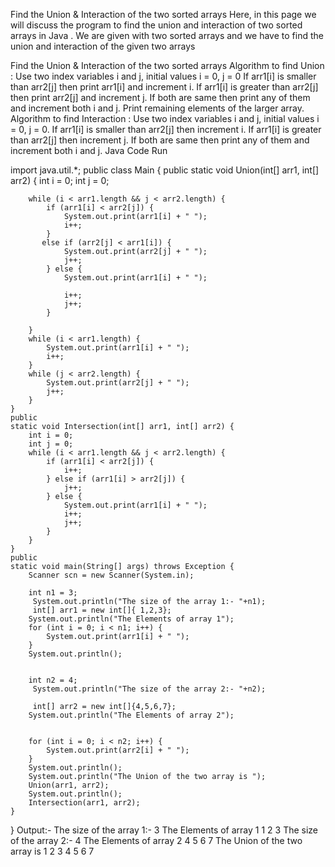 Find the Union & Interaction of the two sorted arrays
Here, in this page we will discuss the program to find the union and interaction of two sorted arrays in Java . We are given with two sorted arrays and we have to find the union and interaction of the given two arrays

Find the Union & Interaction of the two sorted arrays
Algorithm to find Union :
Use two index variables i and j, initial values i = 0, j = 0
If arr1[i] is smaller than arr2[j] then print arr1[i] and increment i.
If arr1[i] is greater than arr2[j] then print arr2[j] and increment j. 
If both are same then print any of them and increment both i and j.
Print remaining elements of the larger array.
Algorithm to find Interaction :
Use two index variables i and j, initial values i = 0, j = 0.
If arr1[i] is smaller than arr2[j] then increment i.
If arr1[i] is greater than arr2[j] then increment j.
If both are same then print any of them and increment both i and j.
Java Code
Run

import java.util.*;
public
class Main {
    public
    static void Union(int[] arr1, int[] arr2) {
        int i = 0;
        int j = 0;

        while (i < arr1.length && j < arr2.length) {
            if (arr1[i] < arr2[j]) {
                System.out.print(arr1[i] + " ");
                i++;
            } 
           else if (arr2[j] < arr1[i]) {
                System.out.print(arr2[j] + " ");
                j++;
            } else {
                System.out.print(arr1[i] + " ");

                i++;
                j++;
            }

        }
        while (i < arr1.length) {
            System.out.print(arr1[i] + " ");
            i++;
        }
        while (j < arr2.length) {
            System.out.print(arr2[j] + " ");
            j++;
        }
    }
    public
    static void Intersection(int[] arr1, int[] arr2) {
        int i = 0;
        int j = 0;
        while (i < arr1.length && j < arr2.length) {
            if (arr1[i] < arr2[j]) {
                i++;
            } else if (arr1[i] > arr2[j]) {
                j++;
            } else {
                System.out.print(arr1[i] + " ");
                i++;
                j++;
            }
        }
    }
    public
    static void main(String[] args) throws Exception {
        Scanner scn = new Scanner(System.in);
       
        int n1 = 3;
         System.out.println("The size of the array 1:- "+n1);
         int[] arr1 = new int[]{ 1,2,3}; 
        System.out.println("The Elements of array 1");
        for (int i = 0; i < n1; i++) {
            System.out.print(arr1[i] + " ");
        }
        System.out.println();

       
        int n2 = 4;
         System.out.println("The size of the array 2:- "+n2);

         int[] arr2 = new int[]{4,5,6,7}; 
        System.out.println("The Elements of array 2");
        

        for (int i = 0; i < n2; i++) {
            System.out.print(arr2[i] + " ");
        }
        System.out.println();
        System.out.println("The Union of the two array is ");
        Union(arr1, arr2);
        System.out.println();
        Intersection(arr1, arr2);
    }
}
Output:-
The size of the array 1:- 3
The Elements of array 1
1 2 3 
The size of the array 2:- 4
The Elements of array 2
4 5 6 7 
The Union of the two array is 
1 2 3 4 5 6 7 
